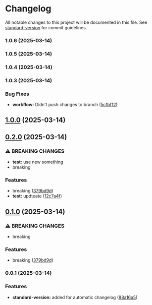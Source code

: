 # Changelog

All notable changes to this project will be documented in this file. See [standard-version](https://github.com/conventional-changelog/standard-version) for commit guidelines.

### 1.0.6 (2025-03-14)

### 1.0.5 (2025-03-14)

### 1.0.4 (2025-03-14)

### 1.0.3 (2025-03-14)


### Bug Fixes

* **workflow:** Didn't push changes to branch ([5cfbf12](https://github.com/ViTeXFTW/Changelogger/commit/5cfbf1232010603ec49be313767e5cd269cb2b92))

## [1.0.0](https://github.com/ViTeXFTW/Changelogger/compare/v0.2.0...v1.0.0) (2025-03-14)

## [0.2.0](https://github.com/ViTeXFTW/Changelogger/compare/v0.0.1...v0.2.0) (2025-03-14)


### ⚠ BREAKING CHANGES

* **test:** use new something
* breaking

### Features

* breaking ([379bd9d](https://github.com/ViTeXFTW/Changelogger/commit/379bd9d369ac62dcd56e708ccc9e28d6be35b423))
* **test:** updteate ([12c7a4f](https://github.com/ViTeXFTW/Changelogger/commit/12c7a4fb337a6d547a19ac1b2d8d60de306643ef))

## [0.1.0](https://github.com/ViTeXFTW/Changelogger/compare/v0.0.1...v0.1.0) (2025-03-14)


### ⚠ BREAKING CHANGES

* breaking

### Features

* breaking ([379bd9d](https://github.com/ViTeXFTW/Changelogger/commit/379bd9d369ac62dcd56e708ccc9e28d6be35b423))

### 0.0.1 (2025-03-14)


### Features

* **standard-version:** added for automatic changelog ([88a16a5](https://github.com/ViTeXFTW/Changelogger/commit/88a16a5873d215060832959fce554c6b255bf6e3))
